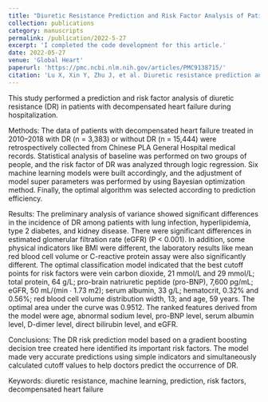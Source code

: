 ```yaml
---
title: "Diuretic Resistance Prediction and Risk Factor Analysis of Patients with Heart Failure During Hospitalization"
collection: publications
category: manuscripts
permalink: /publication/2022-5-27
excerpt: 'I completed the code development for this article.'
date: 2022-05-27
venue: 'Global Heart'
paperurl: 'https://pmc.ncbi.nlm.nih.gov/articles/PMC9138715/'
citation: 'Lu X, Xin Y, Zhu J, et al. Diuretic resistance prediction and risk factor analysis of patients with heart failure during hospitalization[J]. Global Heart, 2022, 17(1).'
---
```


This study performed a prediction and risk factor analysis of diuretic resistance (DR) in patients with decompensated heart failure during hospitalization.

Methods: The data of patients with decompensated heart failure treated in 2010–2018 with DR (n = 3,383) or without DR (n = 15,444) were retrospectively collected from Chinese PLA General Hospital medical records. Statistical analysis of baseline was performed on two groups of people, and the risk factor of DR was analyzed through logic regression. Six machine learning models were built accordingly, and the adjustment of model super parameters was performed by using Bayesian optimization method. Finally, the optimal algorithm was selected according to prediction efficiency.

Results: The preliminary analysis of variance showed significant differences in the incidence of DR among patients with lung infection, hyperlipidemia, type 2 diabetes, and kidney disease. There were significant differences in estimated glomerular filtration rate (eGFR) (P < 0.001). In addition, some physical indicators like BMI were different, the laboratory results like mean red blood cell volume or C-reactive protein assay were also significantly different. The optimal classification model indicated that the best cutoff points for risk factors were vein carbon dioxide, 21 mmol/L and 29 mmol/L; total protein, 64 g/L; pro-brain natriuretic peptide (pro-BNP), 7,600 pg/mL; eGFR, 50 mL/(min ∙ 1.73 m2); serum albumin, 33 g/L; hematocrit, 0.32% and 0.56%; red blood cell volume distribution width, 13; and age, 59 years. The optimal area under the curve was 0.9512. The ranked features derived from the model were age, abnormal sodium level, pro-BNP level, serum albumin level, D-dimer level, direct bilirubin level, and eGFR.

Conclusions: The DR risk prediction model based on a gradient boosting decision tree created here identified its important risk factors. The model made very accurate predictions using simple indicators and simultaneously calculated cutoff values to help doctors predict the occurrence of DR.

Keywords: diuretic resistance, machine learning, prediction, risk factors, decompensated heart failure